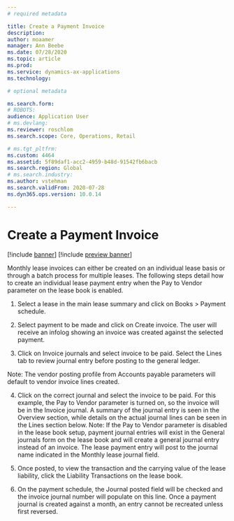 ```yaml
---
# required metadata

title: Create a Payment Invoice
description:  
author: moaamer
manager: Ann Beebe
ms.date: 07/28/2020
ms.topic: article
ms.prod: 
ms.service: dynamics-ax-applications
ms.technology: 

# optional metadata

ms.search.form: 
# ROBOTS: 
audience: Application User
# ms.devlang: 
ms.reviewer: roschlom
ms.search.scope: Core, Operations, Retail

# ms.tgt_pltfrm: 
ms.custom: 4464
ms.assetid: 5f89daf1-acc2-4959-b48d-91542fb6bacb
ms.search.region: Global
# ms.search.industry: 
ms.author: vstehman
ms.search.validFrom: 2020-07-28
ms.dyn365.ops.version: 10.0.14

---
```

# Create a Payment Invoice

[!include [banner](../includes/banner.md)]
[!include [preview banner](../includes/preview-banner.md)]

Monthly lease invoices can either be created on an individual lease basis or through a batch process for multiple leases. The following steps detail how to create an individual lease payment entry when the Pay to Vendor parameter on the lease book is enabled.

1.	Select a lease in the main lease summary and click on Books > Payment schedule.

2.	Select payment to be made and click on Create invoice. The user will receive an infolog showing an invoice was created against the selected payment.

3.	Click on Invoice journals and select invoice to be paid. Select the Lines tab to review journal entry before posting to the general ledger.

Note: The vendor posting profile from Accounts payable parameters will default to vendor invoice lines created.

4.	Click on the correct journal and select the invoice to be paid. For this example, the Pay to Vendor parameter is turned on, so the invoice will be in the Invoice journal. A summary of the journal entry is seen in the Overview section, while details on the actual journal lines can be seen in the Lines section below.
Note: If the Pay to Vendor parameter is disabled in the lease book setup, payment journal entries will exist in the General journals form on the lease book and will create a general journal entry instead of an invoice. The lease payment entry will post to the journal name indicated in the Monthly lease journal field.

5.	Once posted, to view the transaction and the carrying value of the lease liability, click the Liability Transactions on the lease book.

6.	On the payment schedule, the Journal posted field will be checked and the invoice journal number will populate on this line. Once a payment journal is created against a month, an entry cannot be recreated unless first reversed.
